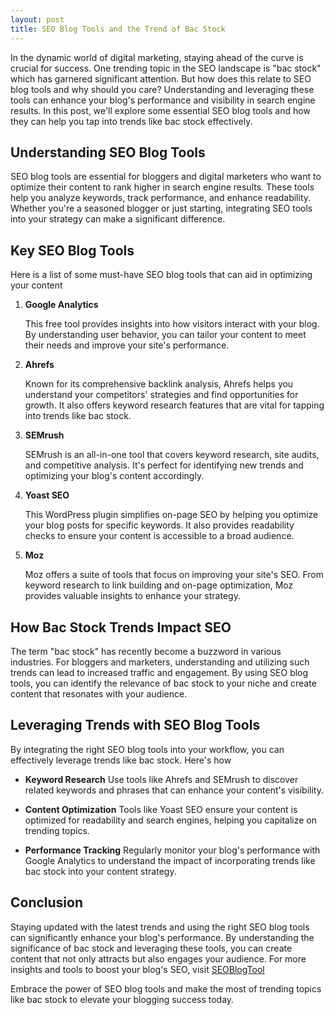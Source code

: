 ```yaml
---
layout: post
title: SEO Blog Tools and the Trend of Bac Stock
---
```



In the dynamic world of digital marketing, staying ahead of the curve is crucial for success. One trending topic in the SEO landscape is "bac stock" which has garnered significant attention. But how does this relate to SEO blog tools and why should you care? Understanding and leveraging these tools can enhance your blog's performance and visibility in search engine results. In this post, we'll explore some essential SEO blog tools and how they can help you tap into trends like bac stock effectively.

## Understanding SEO Blog Tools

SEO blog tools are essential for bloggers and digital marketers who want to optimize their content to rank higher in search engine results. These tools help you analyze keywords, track performance, and enhance readability. Whether you're a seasoned blogger or just starting, integrating SEO tools into your strategy can make a significant difference.

## Key SEO Blog Tools

Here is a list of some must-have SEO blog tools that can aid in optimizing your content

1. **Google Analytics**
   
   This free tool provides insights into how visitors interact with your blog. By understanding user behavior, you can tailor your content to meet their needs and improve your site's performance.

2. **Ahrefs**

   Known for its comprehensive backlink analysis, Ahrefs helps you understand your competitors' strategies and find opportunities for growth. It also offers keyword research features that are vital for tapping into trends like bac stock.

3. **SEMrush**

   SEMrush is an all-in-one tool that covers keyword research, site audits, and competitive analysis. It's perfect for identifying new trends and optimizing your blog's content accordingly.

4. **Yoast SEO**

   This WordPress plugin simplifies on-page SEO by helping you optimize your blog posts for specific keywords. It also provides readability checks to ensure your content is accessible to a broad audience.

5. **Moz**

   Moz offers a suite of tools that focus on improving your site's SEO. From keyword research to link building and on-page optimization, Moz provides valuable insights to enhance your strategy.

## How Bac Stock Trends Impact SEO

The term "bac stock" has recently become a buzzword in various industries. For bloggers and marketers, understanding and utilizing such trends can lead to increased traffic and engagement. By using SEO blog tools, you can identify the relevance of bac stock to your niche and create content that resonates with your audience.

## Leveraging Trends with SEO Blog Tools

By integrating the right SEO blog tools into your workflow, you can effectively leverage trends like bac stock. Here's how

- **Keyword Research** Use tools like Ahrefs and SEMrush to discover related keywords and phrases that can enhance your content's visibility.
  
- **Content Optimization** Tools like Yoast SEO ensure your content is optimized for readability and search engines, helping you capitalize on trending topics.

- **Performance Tracking** Regularly monitor your blog's performance with Google Analytics to understand the impact of incorporating trends like bac stock into your content strategy.

## Conclusion

Staying updated with the latest trends and using the right SEO blog tools can significantly enhance your blog's performance. By understanding the significance of bac stock and leveraging these tools, you can create content that not only attracts but also engages your audience. For more insights and tools to boost your blog's SEO, visit [SEOBlogTool](https://seoblogtool.com/)

Embrace the power of SEO blog tools and make the most of trending topics like bac stock to elevate your blogging success today.